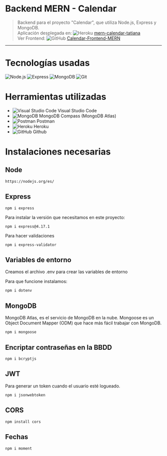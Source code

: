 # Backend MERN - Calendar

> Backend para el proyecto "Calendar", que utiliza Node.js, Express y MongoDB.\
> Aplicación desplegada en: ![Heroku](https://img.shields.io/badge/-430098?style=flat&logo=Heroku&logoColor=white) [mern-calendar-tatiana](https://mern-calendar-tatiana.herokuapp.com/)\
>Ver Frontend: ![GitHub](https://img.shields.io/badge/-181717?style=flat&logo=GitHub&logoColor=white) [Calendar-Frontend-MERN](https://github.com/tatianallorente/Calendar-Frontend-MERN)
---

# Tecnologías usadas

![Node.js](https://img.shields.io/badge/-Node.js-339933?style=flat&logo=node.js&logoColor=white)
![Express](https://img.shields.io/badge/-Express-000000?style=flat&logo=Express&logoColor=white)
![MongoDB](https://img.shields.io/badge/-MongoDB-47A248?style=flat&logo=MongoDB&logoColor=white)
![Git](https://img.shields.io/badge/-Git-F05032?style=flat&logo=git&logoColor=white)


# Herramientas utilizadas

- ![Visual Studio Code](https://img.shields.io/badge/-007ACC?style=flat&logo=visual-studio-code&logoColor=white) Visual Studio Code
- ![MongoDB](https://img.shields.io/badge/-47A248?style=flat&logo=MongoDB&logoColor=white) MongoDB Compass (MongoDB Atlas)
- ![Postman](https://img.shields.io/badge/-FF6C37?style=flat&logo=Postman&logoColor=white) Postman
- ![Heroku](https://img.shields.io/badge/-430098?style=flat&logo=Heroku&logoColor=white) Heroku
- ![GitHub](https://img.shields.io/badge/-181717?style=flat&logo=GitHub&logoColor=white) Github

# Instalaciones necesarias

## Node

    https://nodejs.org/es/

## Express

    npm i express

Para instalar la versión que necesitamos en este proyecto:

    npm i express@4.17.1

Para hacer validaciones

    npm i express-validator

## Variables de entorno

Creamos el archivo .env para crear las variables de entorno

Para que funcione instalamos:

    npm i dotenv


## MongoDB

MongoDB Atlas, es el servicio de MongoDB en la nube.
Mongoose es un Object Document Mapper (ODM) que hace más fácil trabajar con MongoDB.

    npm i mongoose

## Encriptar contraseñas en la BBDD

    npm i bcryptjs

## JWT

Para generar un token cuando el usuario esté logueado.

    npm i jsonwebtoken

## CORS

    npm install cors

## Fechas

    npm i moment